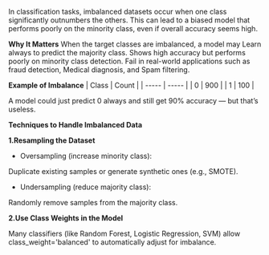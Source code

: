 In classification tasks, imbalanced datasets occur when one class significantly outnumbers the others. This can lead to a biased model that performs poorly on the minority class, even if overall accuracy seems high.

**Why It Matters**
When the target classes are imbalanced, a model may Learn always to predict the majority class. Shows high accuracy but performs poorly on minority class detection. Fail in real-world applications such as fraud detection, Medical diagnosis, and Spam filtering.

**Example of Imbalance**
| Class | Count |
| ----- | ----- |
| 0     | 900   |
| 1     | 100   |

A model could just predict 0 always and still get 90% accuracy — but that’s useless.

**Techniques to Handle Imbalanced Data**

**1.Resampling the Dataset**

* Oversampling (increase minority class):

Duplicate existing samples or generate synthetic ones (e.g., SMOTE).

* Undersampling (reduce majority class):

Randomly remove samples from the majority class.

**2.Use Class Weights in the Model**

Many classifiers (like Random Forest, Logistic Regression, SVM) allow class_weight='balanced' to automatically adjust for imbalance.

